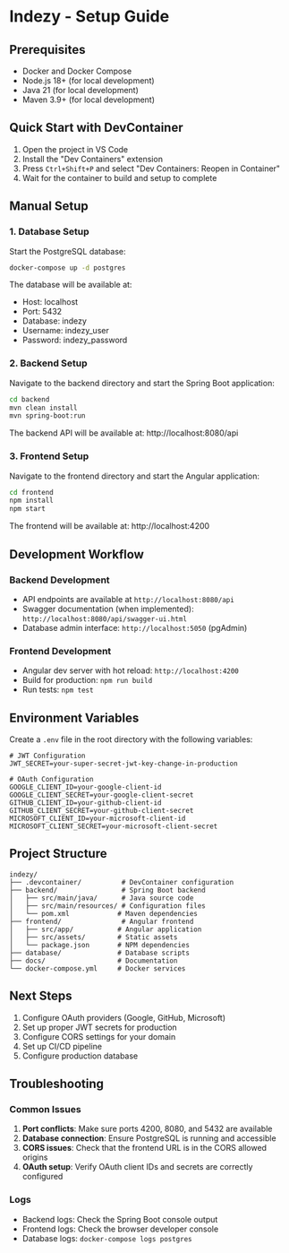 # Indezy - Setup Guide

## Prerequisites

- Docker and Docker Compose
- Node.js 18+ (for local development)
- Java 21 (for local development)
- Maven 3.9+ (for local development)

## Quick Start with DevContainer

1. Open the project in VS Code
2. Install the "Dev Containers" extension
3. Press `Ctrl+Shift+P` and select "Dev Containers: Reopen in Container"
4. Wait for the container to build and setup to complete

## Manual Setup

### 1. Database Setup

Start the PostgreSQL database:

```bash
docker-compose up -d postgres
```

The database will be available at:
- Host: localhost
- Port: 5432
- Database: indezy
- Username: indezy_user
- Password: indezy_password

### 2. Backend Setup

Navigate to the backend directory and start the Spring Boot application:

```bash
cd backend
mvn clean install
mvn spring-boot:run
```

The backend API will be available at: http://localhost:8080/api

### 3. Frontend Setup

Navigate to the frontend directory and start the Angular application:

```bash
cd frontend
npm install
npm start
```

The frontend will be available at: http://localhost:4200

## Development Workflow

### Backend Development

- API endpoints are available at `http://localhost:8080/api`
- Swagger documentation (when implemented): `http://localhost:8080/api/swagger-ui.html`
- Database admin interface: `http://localhost:5050` (pgAdmin)

### Frontend Development

- Angular dev server with hot reload: `http://localhost:4200`
- Build for production: `npm run build`
- Run tests: `npm test`

## Environment Variables

Create a `.env` file in the root directory with the following variables:

```env
# JWT Configuration
JWT_SECRET=your-super-secret-jwt-key-change-in-production

# OAuth Configuration
GOOGLE_CLIENT_ID=your-google-client-id
GOOGLE_CLIENT_SECRET=your-google-client-secret
GITHUB_CLIENT_ID=your-github-client-id
GITHUB_CLIENT_SECRET=your-github-client-secret
MICROSOFT_CLIENT_ID=your-microsoft-client-id
MICROSOFT_CLIENT_SECRET=your-microsoft-client-secret
```

## Project Structure

```
indezy/
├── .devcontainer/          # DevContainer configuration
├── backend/                # Spring Boot backend
│   ├── src/main/java/      # Java source code
│   ├── src/main/resources/ # Configuration files
│   └── pom.xml            # Maven dependencies
├── frontend/               # Angular frontend
│   ├── src/app/           # Angular application
│   ├── src/assets/        # Static assets
│   └── package.json       # NPM dependencies
├── database/              # Database scripts
├── docs/                  # Documentation
└── docker-compose.yml     # Docker services
```

## Next Steps

1. Configure OAuth providers (Google, GitHub, Microsoft)
2. Set up proper JWT secrets for production
3. Configure CORS settings for your domain
4. Set up CI/CD pipeline
5. Configure production database

## Troubleshooting

### Common Issues

1. **Port conflicts**: Make sure ports 4200, 8080, and 5432 are available
2. **Database connection**: Ensure PostgreSQL is running and accessible
3. **CORS issues**: Check that the frontend URL is in the CORS allowed origins
4. **OAuth setup**: Verify OAuth client IDs and secrets are correctly configured

### Logs

- Backend logs: Check the Spring Boot console output
- Frontend logs: Check the browser developer console
- Database logs: `docker-compose logs postgres`
